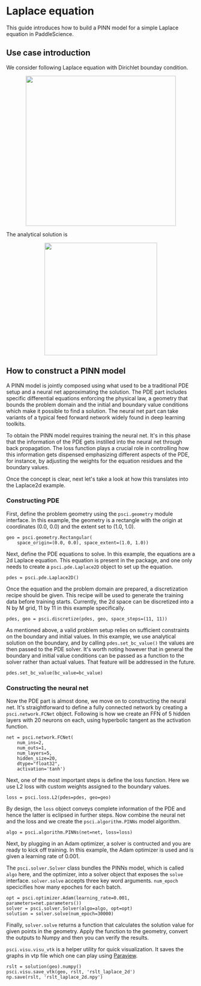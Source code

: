 # Laplace equation

This guide introduces how to build a PINN model for a simple Laplace equation in PaddleScience.

## Use case introduction

We consider following Laplace equation with Dirichlet bounday condition.

<div align="center">
<img src="https://github.com/PaddlePaddle/PaddleScience/blob/develop/docs/source/img/laplaceeq.png" width = "400" align=center />
</div>


The analytical solution is
<div align="center">
<img src="https://github.com/PaddlePaddle/PaddleScience/blob/develop/docs/source/img/laplacesolution.png" width = "300" align=center />
</div>




## How to construct a PINN model

A PINN model is jointly composed using what used to be a traditional PDE setup and
a neural net approximating the solution. The PDE part includes specific
differential equations enforcing the physical law, a geometry that bounds
the problem domain and the initial and boundary value conditions which make it
possible to find a solution. The neural net part can take variants of a typical
feed forward network widely found in deep learning toolkits.

To obtain the PINN model requires training the neural net. It's in this phase that
the information of the PDE gets instilled into the neural net through back propagation.
The loss function plays a crucial role in controlling how this information gets dispensed
emphasizing different aspects of the PDE, for instance, by adjusting the weights for
the equation residues and the boundary values.

Once the concept is clear, next let's take a look at how this translates into the
Laplace2d example.

### Constructing PDE

First, define the problem geometry using the `psci.geometry` module interface. In this example,
the geometry is a rectangle with the origin at coordinates (0.0, 0.0) and the extent set
to (1.0, 1.0).

```
geo = psci.geometry.Rectangular(
    space_origin=(0.0, 0.0), space_extent=(1.0, 1.0))
```

Next, define the PDE equations to solve. In this example, the equations are a 2d
Laplace equation. This equation is present in the package, and one only needs to
create a `psci.pde.Laplace2D` object to set up the equation.

```
pdes = psci.pde.Laplace2D()
```

Once the equation and the problem domain are prepared, a discretization
recipe should be given. This recipe will be used to generate the training data
before training starts. Currently, the 2d space can be discretized into a N by M
grid, 11 by 11 in this example specifically.

```
pdes, geo = psci.discretize(pdes, geo, space_steps=(11, 11))
```

As mentioned above, a valid problem setup relies on sufficient constraints on
the boundary and initial values. In this example, we use analytical solution on the boundary, and by calling `pdes.set_bc_value()` the
values are then passed to the PDE solver.
It's worth noting however that in general the boundary and initial value
conditions can be passed as a function to the solver rather than actual values.
That feature will be addressed in the future.

```
pdes.set_bc_value(bc_value=bc_value)
```

### Constructing the neural net

Now the PDE part is almost done, we move on to constructing the neural net.
It's straightforward to define a fully connected network by creating a `psci.network.FCNet` object.
Following is how we create an FFN of 5 hidden layers with 20 neurons on each, using hyperbolic
tangent as the activation function.

```
net = psci.network.FCNet(
    num_ins=2,
    num_outs=1,
    num_layers=5,
    hidden_size=20,
    dtype="float32",
    activation='tanh')
```

Next, one of the most important steps is define the loss function. Here we use L2
loss with custom weights assigned to the boundary values.

```
loss = psci.loss.L2(pdes=pdes, geo=geo)
```

By design, the `loss` object conveys complete information of the PDE and hence the
latter is eclipsed in further steps. Now combine the neural net and the loss and we
create the `psci.algorithm.PINNs` model algorithm.

```
algo = psci.algorithm.PINNs(net=net, loss=loss)
```

Next, by plugging in an Adam optimizer, a solver is contructed and you are ready
to kick off training. In this example, the Adam optimizer is used and is given
a learning rate of 0.001.

The `psci.solver.Solver` class bundles the PINNs model, which is called `algo` here,
and the optimizer, into a solver object that exposes the `solve` interface.
`solver.solve` accepts three key word arguments. `num_epoch` specicifies how many
epoches for each batch.


```
opt = psci.optimizer.Adam(learning_rate=0.001, parameters=net.parameters())
solver = psci.solver.Solver(algo=algo, opt=opt)
solution = solver.solve(num_epoch=30000)
```

Finally, `solver.solve` returns a function that calculates the solution value
for given points in the geometry. Apply the function to the geometry, convert the
outputs to Numpy and then you can verify the results.

`psci.visu.visu_vtk` is a helper utility for quick visualization. It saves
the graphs in vtp file which one can play using [Paraview](https://www.paraview.org/).

```
rslt = solution(geo).numpy()
psci.visu.save_vtk(geo, rslt, 'rslt_laplace_2d')
np.save(rslt, 'rslt_laplace_2d.npy')
```
